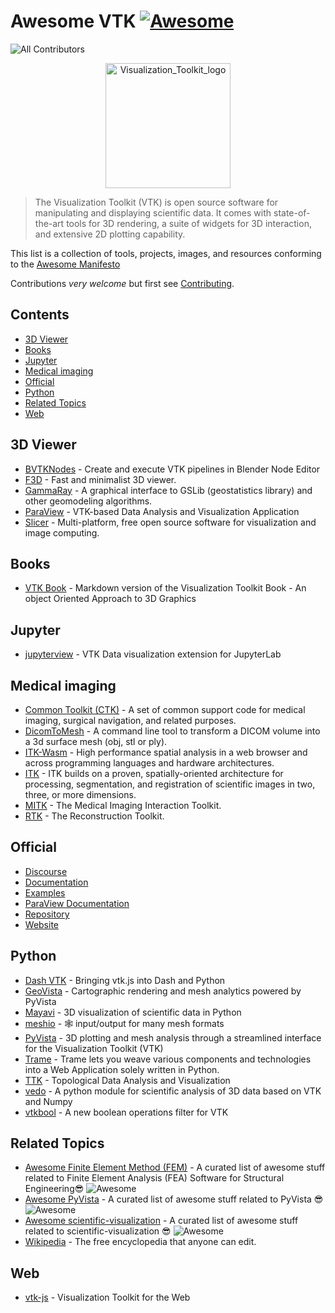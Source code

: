 # Awesome VTK [![Awesome](https://cdn.rawgit.com/sindresorhus/awesome/d7305f38d29fed78fa85652e3a63e154dd8e8829/media/badge.svg)](https://github.com/sindresorhus/awesome)

![All Contributors](https://img.shields.io/github/all-contributors/tkoyama010/awesome-vtk?color=ee8449)

<p align="center">
    <a href="https://vtk.org/">
        <img src="https://upload.wikimedia.org/wikipedia/commons/7/76/Visualization_Toolkit_logo.svg" alt="Visualization_Toolkit_logo" width="200"/>
    </a>
</p>

> The Visualization Toolkit (VTK) is open source software for manipulating and displaying scientific data. It comes with state-of-the-art tools for 3D rendering, a suite of widgets for 3D interaction, and extensive 2D plotting capability.

This list is a collection of tools, projects, images, and resources conforming to the [Awesome Manifesto](https://github.com/sindresorhus/awesome/blob/main/awesome.md)

Contributions _very welcome_ but first see [Contributing](CONTRIBUTING.md).

## Contents

<!-- START doctoc generated TOC please keep comment here to allow auto update -->
<!-- DON'T EDIT THIS SECTION, INSTEAD RE-RUN doctoc TO UPDATE -->

- [3D Viewer](#3d-viewer)
- [Books](#books)
- [Jupyter](#jupyter)
- [Medical imaging](#medical-imaging)
- [Official](#official)
- [Python](#python)
- [Related Topics](#related-topics)
- [Web](#web)

<!-- END doctoc generated TOC please keep comment here to allow auto update -->

## 3D Viewer

- [BVTKNodes](https://github.com/tkeskita/BVtkNodes) - Create and execute VTK pipelines in Blender Node Editor
- [F3D](https://github.com/f3d-app/f3d) - Fast and minimalist 3D viewer.
- [GammaRay](https://github.com/PauloCarvalhoRJ/gammaray) - A graphical interface to GSLib (geostatistics library) and other geomodeling algorithms.
- [ParaView](https://github.com/Kitware/ParaView) - VTK-based Data Analysis and Visualization Application
- [Slicer](https://github.com/Slicer/Slicer) - Multi-platform, free open source software for visualization and image computing.

## Books

- [VTK Book](https://github.com/Kitware/vtk-book) - Markdown version of the Visualization Toolkit Book - An object Oriented Approach to 3D Graphics

## Jupyter

- [jupyterview](https://github.com/trungleduc/jupyterview) - VTK Data visualization extension for JupyterLab

## Medical imaging

- [Common Toolkit (CTK)](https://github.com/commontk/CTK) - A set of common support code for medical imaging, surgical navigation, and related purposes.
- [DicomToMesh](https://github.com/eidelen/DicomToMesh) - A command line tool to transform a DICOM volume into a 3d surface mesh (obj, stl or ply).
- [ITK-Wasm](https://github.com/InsightSoftwareConsortium/itk-wasm) - High performance spatial analysis in a web browser and across programming languages and hardware architectures.
- [ITK](https://itk.org/) - ITK builds on a proven, spatially-oriented architecture for processing, segmentation, and registration of scientific images in two, three, or more dimensions.
- [MITK](<https://www.mitk.org/wiki/The*Medical_Imaging_Interaction_Toolkit*(MITK)>) - The Medical Imaging Interaction Toolkit.
- [RTK](https://www.openrtk.org/) - The Reconstruction Toolkit.

## Official

- [Discourse](http://discourse.vtk.org/)
- [Documentation](https://docs.vtk.org/en/latest/)
- [Examples](https://examples.vtk.org/site/)
- [ParaView Documentation](https://docs.paraview.org/)
- [Repository](https://gitlab.kitware.com/vtk/vtk)
- [Website](https://vtk.org/)

## Python

- [Dash VTK](https://github.com/plotly/dash-vtk) - Bringing vtk.js into Dash and Python
- [GeoVista](https://geovista.readthedocs.io/en/latest/) - Cartographic rendering and mesh analytics powered by PyVista
- [Mayavi](https://github.com/enthought/mayavi) - 3D visualization of scientific data in Python
- [meshio](https://github.com/nschloe/meshio) - 🕸️ input/output for many mesh formats
- [PyVista](https://github.com/pyvista/pyvista) - 3D plotting and mesh analysis through a streamlined interface for the Visualization Toolkit (VTK)
- [Trame](https://github.com/Kitware/trame) - Trame lets you weave various components and technologies into a Web Application solely written in Python.
- [TTK](https://github.com/topology-tool-kit) - Topological Data Analysis and Visualization
- [vedo](https://github.com/marcomusy/vedo) - A python module for scientific analysis of 3D data based on VTK and Numpy
- [vtkbool](https://github.com/zippy84/vtkbool) - A new boolean operations filter for VTK

## Related Topics

- [Awesome Finite Element Method (FEM)](https://github.com/tkoyama010/awesome-finite-elements) - A curated list of awesome stuff related to Finite Element Analysis (FEA) Software for Structural Engineering😎 ![Awesome](https://cdn.rawgit.com/sindresorhus/awesome/d7305f38d29fed78fa85652e3a63e154dd8e8829/media/badge.svg)
- [Awesome PyVista](https://github.com/pyvista/awesome-pyvista) - A curated list of awesome stuff related to PyVista 😎 ![Awesome](https://cdn.rawgit.com/sindresorhus/awesome/d7305f38d29fed78fa85652e3a63e154dd8e8829/media/badge.svg)
- [Awesome scientific-visualization](https://github.com/tkoyama010/awesome-scientific-visualization) - A curated list of awesome stuff related to scientific-visualization 😎 ![Awesome](https://cdn.rawgit.com/sindresorhus/awesome/d7305f38d29fed78fa85652e3a63e154dd8e8829/media/badge.svg)
- [Wikipedia](https://en.wikipedia.org/wiki/VTK) - The free encyclopedia that anyone can edit.

## Web

- [vtk-js](https://github.com/Kitware/vtk-js) - Visualization Toolkit for the Web
